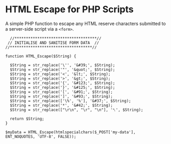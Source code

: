 # HTML Escape for PHP Scripts
A simple PHP function to escape any HTML reserve characters submitted to a server-side script via a `<form>`.

```
  //************************************//
 // INITIALISE AND SANITISE FORM DATA  //
//************************************//

function HTML_Escape($String) {

  $String = str_replace('\'', '&#39;', $String);
  $String = str_replace('"', '&quot;', $String);
  $String = str_replace('<', '&lt;', $String);
  $String = str_replace('>', '&gt;', $String);
  $String = str_replace('{', '&#123;', $String);
  $String = str_replace('}', '&#125;', $String);
  $String = str_replace('[', '&#91;', $String);
  $String = str_replace(']', '&#93;', $String);
  $String = str_replace(['\%', '%'], '&#37;', $String);
  $String = str_replace('*', '&#42;', $String);
  $String = str_replace(["\r\n", "\r", "\n"], '␤', $String);

  return $String;
}

$myData = HTML_Escape(htmlspecialchars($_POST['my-data'], ENT_NOQUOTES, 'UTF-8', FALSE));

```


